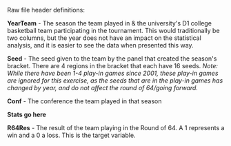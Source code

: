 Raw file header definitions:

**YearTeam** - The season the team played in & the university's D1 college basketball team participating in the tournament. This would traditionally be two columns, but the year does not have an impact on the statistical analysis, and it is easier to see the data when presented this way.

**Seed** - The seed given to the team by the panel that created the season's bracket. There are 4 regions in the bracket that each have 16 seeds.
  *Note: While there have been 1-4 play-in games since 2001, these play-in games are ignored for this exercise, as the seeds that are in the play-in games has changed by year, and do not affect the round of 64/going forward.*
  
**Conf** - The conference the team played in that season

**Stats go here**

**R64Res** - The result of the team playing in the Round of 64. A 1 represents a win and a 0 a loss. This is the target variable.
